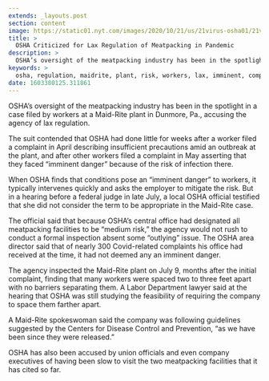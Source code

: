 ```yaml
--- 
extends: _layouts.post 
section: content 
image: https://static01.nyt.com/images/2020/10/21/us/21virus-osha01/21virus-osha01-facebookJumbo.jpg 
title: > 
  OSHA Criticized for Lax Regulation of Meatpacking in Pandemic 
description: > 
  OSHA’s oversight of the meatpacking industry has been in the spotlight in a case filed by workers at a Maid-Rite plant in Dunmore, Pa., accusing the agency of lax regulation.When OSHA finds that conditions pose an “imminent danger” to workers, it typically intervenes quickly and asks the employer to mitigate the risk.The OSHA area director said that of nearly 300 Covid-related complaints his office had received at the time, it had not deemed any an imminent danger.The agency inspected the Maid-Rite plant on July 9, months after the initial complaint, finding that many workers were spaced two to three feet apart with no barriers separating them.A Labor Department lawyer said at the hearing that OSHA was still studying the feasibility of requiring the company to space them farther apart. 
keywords: > 
  osha, regulation, maidrite, plant, risk, workers, lax, imminent, company, filed, complaint, criticized, meatpacking, pandemic 
date: 1603380125.311861 
--- 
```

<div><p class="css-158dogj evys1bk0">OSHA&#8217;s oversight of the meatpacking industry has been in the spotlight in a case filed by workers at a Maid-Rite plant in Dunmore, Pa., accusing the agency of lax regulation.</p><p class="css-158dogj evys1bk0">The suit contended that OSHA had done little for weeks after a worker filed a complaint in April describing insufficient precautions amid an outbreak at the plant, and after other workers filed a complaint in May asserting that they faced &#8220;imminent danger&#8221; because of the risk of infection there.</p><p class="css-158dogj evys1bk0">When OSHA finds that conditions pose an &#8220;imminent danger&#8221; to workers, it typically intervenes quickly and asks the employer to mitigate the risk. But in a hearing before a federal judge in late July, a local OSHA official testified that she did not consider the term to be appropriate in the Maid-Rite case.</p><p class="css-158dogj evys1bk0">The official said that because OSHA&#8217;s central office had designated all meatpacking facilities to be &#8220;medium risk,&#8221; the agency would not rush to conduct a formal inspection absent some &#8220;outlying&#8221; issue. The OSHA area director said that of nearly 300 Covid-related complaints his office had received at the time, it had not deemed any an imminent danger.</p><p class="css-158dogj evys1bk0">The agency inspected the Maid-Rite plant on July 9, months after the initial complaint, finding that many workers were spaced two to three feet apart with no barriers separating them. A Labor Department lawyer said at the hearing that OSHA was still studying the feasibility of requiring the company to space them farther apart.</p><p class="css-158dogj evys1bk0">A Maid-Rite spokeswoman said the company was following guidelines suggested by the Centers for Disease Control and Prevention, &#8220;as we have been since they were released.&#8221;</p><p class="css-158dogj evys1bk0">OSHA has also been accused by union officials and even company executives of having been slow to visit the two meatpacking facilities that it has cited so far.</p></div>